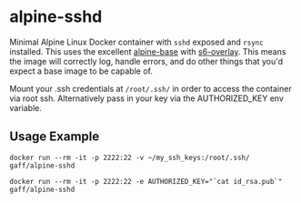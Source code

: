 # alpine-sshd

Minimal Alpine Linux Docker container with `sshd` exposed and `rsync` installed. This uses the excellent [alpine-base][smebbersonalpinebase] with [s6-overlay][s6-overlay]. This means
the image will correctly log, handle errors, and do other things that you'd expect a base image to be capable of.

Mount your .ssh credentials at `/root/.ssh/` in order to access the container via root ssh.
Alternatively pass in your key via the AUTHORIZED_KEY env variable.

## Usage Example

```
docker run --rm -it -p 2222:22 -v ~/my_ssh_keys:/root/.ssh/ gaff/alpine-sshd
```

```
docker run --rm -it -p 2222:22 -e AUTHORIZED_KEY="`cat id_rsa.pub`" gaff/alpine-sshd
```


[s6]: http://www.skarnet.org/software/s6/
[s6-overlay]: https://github.com/just-containers/s6-overlay
[smebbersonalpinebase]: https://hub.docker.com/r/smebberson/alpine-base/
